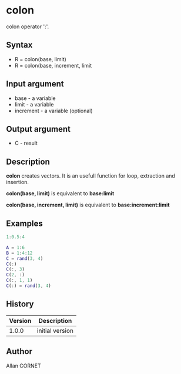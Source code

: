 # colon

colon operator ':'.

## Syntax

- R = colon(base, limit)
- R = colon(base, increment, limit

## Input argument

- base - a variable
- limit - a variable
- increment - a variable (optional)

## Output argument

- C - result

## Description

  <p><b>colon</b> creates vectors. It is an usefull function for loop, extraction and insertion.</p>
  <p><b>colon(base, limit)</b> is equivalent to <b>base:limit</b></p>
  <p><b>colon(base, increment, limit)</b> is equivalent to <b>base:increment:limit</b></p>

## Examples

```matlab
1:0.5:4
```

```matlab
A = 1:6
B = 1:4:12
C = rand(3, 4)
C(:)
C(:, 3)
C(2, :)
C(:, 1, 1)
C(:) = rand(3, 4)
```

## History

| Version | Description     |
| ------- | --------------- |
| 1.0.0   | initial version |

## Author

Allan CORNET
